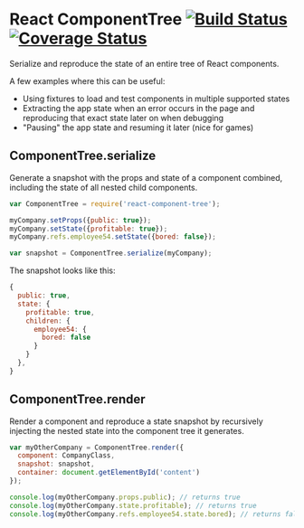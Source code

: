# React ComponentTree [![Build Status](https://travis-ci.org/skidding/react-component-tree.svg?branch=master)](https://travis-ci.org/skidding/react-component-tree) [![Coverage Status](https://coveralls.io/repos/skidding/react-component-tree/badge.svg?branch=master)](https://coveralls.io/r/skidding/react-component-tree?branch=master)

Serialize and reproduce the state of an entire tree of React components.

A few examples where this can be useful:
- Using fixtures to load and test components in multiple supported states
- Extracting the app state when an error occurs in the page and reproducing
that exact state later on when debugging
- "Pausing" the app state and resuming it later (nice for games)

## ComponentTree.serialize

Generate a snapshot with the props and state of a component combined, including
the state of all nested child components.

```js
var ComponentTree = require('react-component-tree');

myCompany.setProps({public: true});
myCompany.setState({profitable: true});
myCompany.refs.employee54.setState({bored: false});

var snapshot = ComponentTree.serialize(myCompany);
```

The snapshot looks like this:
```js
{
  public: true,
  state: {
    profitable: true,
    children: {
      employee54: {
        bored: false
      }
    }
  },
}
```

## ComponentTree.render

Render a component and reproduce a state snapshot by recursively injecting the
nested state into the component tree it generates.

```js
var myOtherCompany = ComponentTree.render({
  component: CompanyClass,
  snapshot: snapshot,
  container: document.getElementById('content')
});

console.log(myOtherCompany.props.public); // returns true
console.log(myOtherCompany.state.profitable); // returns true
console.log(myOtherCompany.refs.employee54.state.bored); // returns false
```
